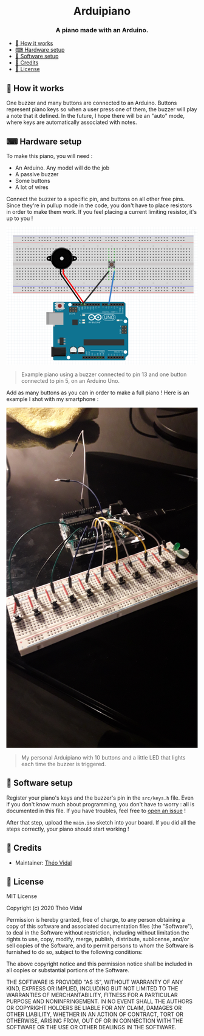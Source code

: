 <div align="center">
  <h1>Arduipiano</h1>
  <h3>A piano made with an Arduino.</h3>
</div>

- [🌈 How it works](#-how-it-works)
- [⌨ Hardware setup](#-hardware-setup)
- [📲 Software setup](#-software-setup)
- [📜 Credits](#-credits)
- [🔐 License](#-license)

## 🌈 How it works

One buzzer and many buttons are connected to an Arduino. Buttons represent piano keys so when a user press one of them, the buzzer will play a note that it defined. In the future, I hope there will be an "auto" mode, where keys are automatically associated with notes.

## ⌨ Hardware setup

To make this piano, you will need :

- An Arduino. Any model will do the job
- A passive buzzer
- Some buttons
- A lot of wires

Connect the buzzer to a specific pin, and buttons on all other free pins. Since they're in pullup mode in the code, you don't have to place resistors in order to make them work. If you feel placing a current limiting resistor, it's up to you !

![Basic setup](assets/basic-setup.png)

> Example piano using a buzzer connected to pin 13 and one button connected to pin 5, on an Arduino Uno.

Add as many buttons as you can in order to make a full piano ! Here is an example I shot with my smartphone :

![Example](assets/example-piano.png)

> My personal Arduipiano with 10 buttons and a little LED that lights each time the buzzer is triggered.

## 📲 Software setup

Register your piano's keys and the buzzer's pin in the `src/keys.h` file. Even if you don't know much about programming, you don't have to worry : all is documented in this file. If you have troubles, feel free to [open an issue](https://github.com/BecauseOfProg/arduipiano/issues/new) !

After that step, upload the `main.ino` sketch into your board. If you did all the steps correctly, your piano should start working !

## 📜 Credits

- Maintainer: [Théo Vidal](https://github.com/theovidal)

## 🔐 License

MIT License

Copyright (c) 2020 Théo Vidal

Permission is hereby granted, free of charge, to any person obtaining a copy
of this software and associated documentation files (the "Software"), to deal
in the Software without restriction, including without limitation the rights
to use, copy, modify, merge, publish, distribute, sublicense, and/or sell
copies of the Software, and to permit persons to whom the Software is
furnished to do so, subject to the following conditions:

The above copyright notice and this permission notice shall be included in all
copies or substantial portions of the Software.

THE SOFTWARE IS PROVIDED "AS IS", WITHOUT WARRANTY OF ANY KIND, EXPRESS OR
IMPLIED, INCLUDING BUT NOT LIMITED TO THE WARRANTIES OF MERCHANTABILITY,
FITNESS FOR A PARTICULAR PURPOSE AND NONINFRINGEMENT. IN NO EVENT SHALL THE
AUTHORS OR COPYRIGHT HOLDERS BE LIABLE FOR ANY CLAIM, DAMAGES OR OTHER
LIABILITY, WHETHER IN AN ACTION OF CONTRACT, TORT OR OTHERWISE, ARISING FROM,
OUT OF OR IN CONNECTION WITH THE SOFTWARE OR THE USE OR OTHER DEALINGS IN THE
SOFTWARE.
